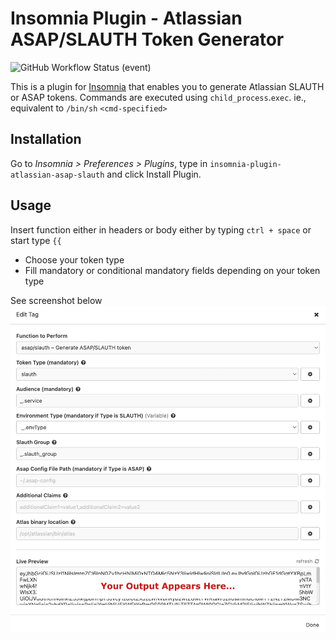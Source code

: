 # Insomnia Plugin - Atlassian ASAP/SLAUTH Token Generator

![GitHub Workflow Status (event)](https://img.shields.io/github/workflow/status/usrivastava92/insomnia-plugin-atlassian-asap-slauth/Node.js%20CI)

This is a plugin for [Insomnia](https://insomnia.rest) that enables you to generate Atlassian SLAUTH or ASAP tokens.
Commands are executed using `child_process`.`exec`. ie., equivalent to `/bin/sh` `<cmd-specified>`

## Installation

Go to _Insomnia > Preferences > Plugins_, type in `insomnia-plugin-atlassian-asap-slauth` and click Install Plugin.

## Usage
Insert function either in headers or body either by typing `ctrl + space` or start type `{{`

- Choose your token type
- Fill mandatory or conditional mandatory fields depending on your token type

See screenshot below
![Screenshot](https://github.com/usrivastava92/insomnia-plugin-atlassian-asap-slauth/blob/master/example.png)
